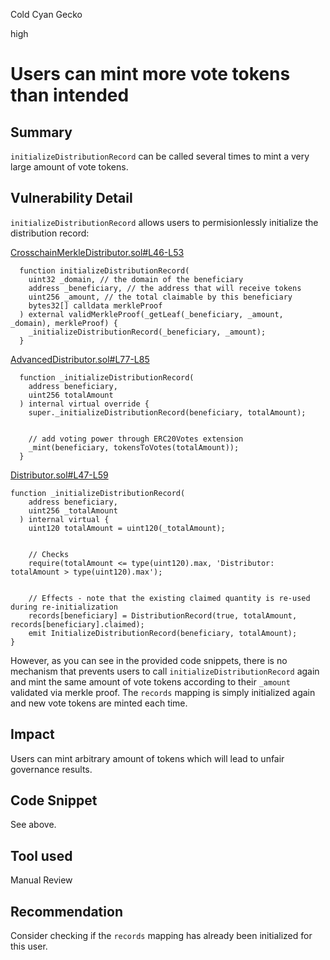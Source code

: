 Cold Cyan Gecko

high

# Users can mint more vote tokens than intended

## Summary
`initializeDistributionRecord` can be called several times to mint a very large amount of vote tokens.

## Vulnerability Detail
`initializeDistributionRecord` allows users to permisionlessly initialize the distribution record:

[CrosschainMerkleDistributor.sol#L46-L53](https://github.com/sherlock-audit/2023-06-tokensoft/blob/main/contracts/contracts/claim/abstract/CrosschainMerkleDistributor.sol#L46-L53)
```solidity
  function initializeDistributionRecord(
    uint32 _domain, // the domain of the beneficiary
    address _beneficiary, // the address that will receive tokens
    uint256 _amount, // the total claimable by this beneficiary
    bytes32[] calldata merkleProof
  ) external validMerkleProof(_getLeaf(_beneficiary, _amount, _domain), merkleProof) {
    _initializeDistributionRecord(_beneficiary, _amount);
  }
```

[AdvancedDistributor.sol#L77-L85](https://github.com/sherlock-audit/2023-06-tokensoft/blob/main/contracts/contracts/claim/abstract/AdvancedDistributor.sol#L77-L85)
```solidity
  function _initializeDistributionRecord(
    address beneficiary,
    uint256 totalAmount
  ) internal virtual override {
    super._initializeDistributionRecord(beneficiary, totalAmount);


    // add voting power through ERC20Votes extension
    _mint(beneficiary, tokensToVotes(totalAmount));
  }
```

[Distributor.sol#L47-L59](https://github.com/sherlock-audit/2023-06-tokensoft/blob/main/contracts/contracts/claim/abstract/Distributor.sol#L47-L59)
```solidity
function _initializeDistributionRecord(
    address beneficiary,
    uint256 _totalAmount
  ) internal virtual {
    uint120 totalAmount = uint120(_totalAmount);


    // Checks
    require(totalAmount <= type(uint120).max, 'Distributor: totalAmount > type(uint120).max');


    // Effects - note that the existing claimed quantity is re-used during re-initialization
    records[beneficiary] = DistributionRecord(true, totalAmount, records[beneficiary].claimed);
    emit InitializeDistributionRecord(beneficiary, totalAmount);
}
```

However, as you can see in the provided code snippets, there is no mechanism that prevents users to call `initializeDistributionRecord` again and mint the same amount of vote tokens according to their `_amount` validated via merkle proof. The `records` mapping is simply initialized again and new vote tokens are minted each time.

## Impact
Users can mint arbitrary amount of tokens which will lead to unfair governance results.

## Code Snippet
See above.

## Tool used

Manual Review

## Recommendation
Consider checking if the `records` mapping has already been initialized for this user.